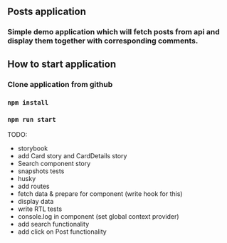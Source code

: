 ## Posts application

### Simple demo application which will fetch posts from api and display them together with corresponding comments.

## How to start application

### Clone application from github

### `npm install`

### `npm run start`

TODO:

- storybook
- add Card story and CardDetails story
- Search component story
- snapshots tests
- husky
- add routes
- fetch data & prepare for component (write hook for this)
- display data
- write RTL tests
- console.log in component (set global context provider)
- add search functionality
- add click on Post functionality
